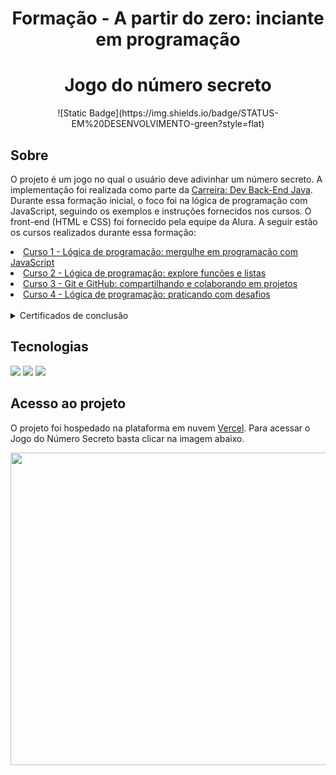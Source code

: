 <h1 align="center"> Formação - A partir do zero: inciante em programação </h1>


<h1 align="center">Jogo do número secreto</h1>
<p align="center">
    ![Static Badge](https://img.shields.io/badge/STATUS-EM%20DESENVOLVIMENTO-green?style=flat)
</p>

## Sobre
<p>O projeto é um jogo no qual o usuário deve adivinhar um número secreto. A implementação foi realizada como parte da <a href="https://cursos.alura.com.br/carreira-dev-back-end-java-escola-programacao-1711658193424-p748310/">Carreira: Dev Back-End Java</a>. Durante essa formação inicial, o foco foi na lógica de programação com JavaScript, seguindo os exemplos e instruções fornecidos nos cursos. O front-end (HTML e CSS) foi fornecido pela equipe da Alura. A seguir estão os cursos realizados durante essa formação:</p> 
<li> <a href="https://cursos.alura.com.br/course/logica-programacao-mergulhe-programacao-javascript"> Curso 1 - Lógica de programação: mergulhe em programação com JavaScript </a> </li>

<li> <a href="https://cursos.alura.com.br/course/logica-programacao-funcoes-listas"> Curso 2 - Lógica de programação: explore funções e listas </a> </li>

<li> <a href="https://cursos.alura.com.br/course/git-github-compartilhando-colaborando-projetos"> Curso 3 - Git e GitHub: compartilhando e colaborando em projetos </a> </li>

<li> <a href="https://cursos.alura.com.br/course/logica-programacao-praticando-desafios"> Curso 4 - Lógica de programação: praticando com desafios </a> </li>

<br>
<details>
    <summary>Certificados de conclusão</summary>
    <img src="https://github-production-user-asset-6210df.s3.amazonaws.com/93441081/378219575-730e240e-ad4e-448a-a047-1f13ff835da8.png?X-Amz-Algorithm=AWS4-HMAC-SHA256&X-Amz-Credential=AKIAVCODYLSA53PQK4ZA%2F20241020%2Fus-east-1%2Fs3%2Faws4_request&X-Amz-Date=20241020T205844Z&X-Amz-Expires=300&X-Amz-Signature=647fa44f7b9032b22e52d3a6dc0a6f536cae6695f969000ca18ad5dfcb630abe&X-Amz-SignedHeaders=host" height="200" width="300">         
    <img src="https://github-production-user-asset-6210df.s3.amazonaws.com/93441081/378224210-cd39a9fb-7ab5-4604-b25b-ffb9a293d7f8.png?X-Amz-Algorithm=AWS4-HMAC-SHA256&X-Amz-Credential=AKIAVCODYLSA53PQK4ZA%2F20241020%2Fus-east-1%2Fs3%2Faws4_request&X-Amz-Date=20241020T213734Z&X-Amz-Expires=300&X-Amz-Signature=bcfae961ea3a6ec554430709cf661ccad5516621a7f8b78fa0b9920757965348&X-Amz-SignedHeaders=host" height="200" width="300">
    <br>
    <img src="https://github-production-user-asset-6210df.s3.amazonaws.com/93441081/378226726-c5689958-cd67-4682-8872-3beb269f9279.png?X-Amz-Algorithm=AWS4-HMAC-SHA256&X-Amz-Credential=AKIAVCODYLSA53PQK4ZA%2F20241020%2Fus-east-1%2Fs3%2Faws4_request&X-Amz-Date=20241020T213621Z&X-Amz-Expires=300&X-Amz-Signature=05bed48d7f08aa5cff38ce843eba83ac2789e196c9a1cb1530d68e17db221f15&X-Amz-SignedHeaders=host" height="200" width="300">
</details>

## Tecnologias
<div>
  <img src="https://img.shields.io/badge/HTML-239120?style=for-the-badge&logo=html5&logoColor=white">
  <img src="https://img.shields.io/badge/CSS-239120?&style=for-the-badge&logo=css3&logoColor=white">
  <img src="https://img.shields.io/badge/JavaScript-F7DF1E?style=for-the-badge&logo=javascript&logoColor=black">
</div>

## Acesso ao projeto
O projeto foi hospedado na plataforma em nuvem <a href="https://vercel.com/">Vercel</a>.
Para acessar o Jogo do Número Secreto basta clicar na imagem abaixo.
<p align="center">
<a href="https://jogo-numero-secreto-depra-one.vercel.app/">
<img src="https://github-production-user-asset-6210df.s3.amazonaws.com/93441081/378227601-765a6a96-f8ce-413a-b39c-6ebab180b043.png?X-Amz-Algorithm=AWS4-HMAC-SHA256&X-Amz-Credential=AKIAVCODYLSA53PQK4ZA%2F20241020%2Fus-east-1%2Fs3%2Faws4_request&X-Amz-Date=20241020T215217Z&X-Amz-Expires=300&X-Amz-Signature=eeea613d48c1b0e918ff096e480078aff49c98c1144ecb13512befdad343f1ab&X-Amz-SignedHeaders=host" height="500" width="700"></img></a>
</p>




